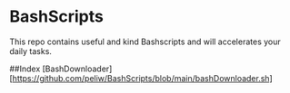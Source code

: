 # BashScripts

This repo contains useful and kind Bashscripts and will accelerates your daily tasks.

##Index
[BashDownloader][https://github.com/peliw/BashScripts/blob/main/bashDownloader.sh]
